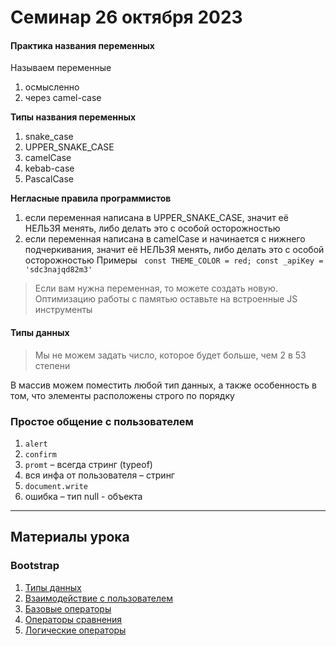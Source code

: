 # Семинар 26 октября 2023

#### Практика названия переменных

Называем переменные

1. осмысленно
2. через camel-case

**Типы названия переменных**

1. snake_case
2. UPPER_SNAKE_CASE
3. camelСase
4. kebab-case
5. PascalCase

**Негласные правила программистов**

1. если переменная написана в UPPER_SNAKE_CASE, значит её НЕЛЬЗЯ менять, либо делать это с особой осторожностью
2. если переменная написана в camelСasе и начинается с нижнего подчеркивания, значит её НЕЛЬЗЯ менять, либо делать это с особой осторожностью
   Примеры
   <code>
   const THEME_COLOR = red;
   const \_apiKey = 'sdc3najqd82m3'
   </code>

> Если вам нужна переменная, то можете создать новую. Оптимизацию работы с памятью оставьте на встроенные JS инструменты

#### Типы данных

> Мы не можем задать число, которое будет больше, чем 2 в 53 степени

В массив можем поместить любой тип данных, а также особенность в том, что элементы расположены строго по порядку

### Простое общение с пользователем

1. `alert`
2. `confirm`
3. `promt` – всегда стринг (typeof)
4. вся инфа от пользователя – стринг
5. `document.write`
6. ошибка – тип null - объекта

---

## Материалы урока

### Bootstrap

1. [Типы данных](https://learn.javascript.ru/types)
1. [Взаимодействие с пользователем](https://learn.javascript.ru/alert-prompt-confirm)
1. [Базовые операторы](https://learn.javascript.ru/operators)
1. [Операторы сравнения](https://learn.javascript.ru/comparison)
1. [Логические операторы](https://learn.javascript.ru/logical-operators)
